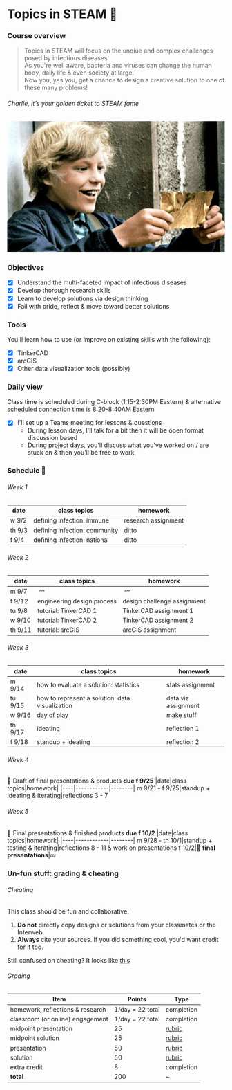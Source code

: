 # Topics in STEAM&nbsp;:nut_and_bolt:

### Course overview 
> Topics in STEAM will focus on the unqiue and complex challenges posed by infectious diseases.\
> As you're well aware, bacteria and viruses can change the human body, daily life & even society at large.\
> Now you, yes you, get a chance to design a creative solution to one of these many problems!
###### Charlie, it's your golden ticket to STEAM fame
![goldenTicket](goldenTicket.jpg)

### Objectives
  - [x] Understand the multi-faceted impact of infectious diseases
  - [x] Develop thorough research skills 
  - [x] Learn to develop solutions via design thinking 
  - [x] Fail with pride, reflect & move toward better solutions
### Tools
You'll learn how to use (or improve on existing skills with the following):
  - [x] TinkerCAD
  - [x] arcGIS
  - [x] Other data visualization tools (possibly)
### Daily view
Class time is scheduled during C-block (1:15-2:30PM Eastern) & alternative scheduled connection time is 8:20-8:40AM Eastern
  - [x] I'll set up a Teams meeting for lessons & questions
    - During lesson days, I'll talk for a bit then it will be open format discussion based
    - During project days, you'll discuss what you've worked on / are stuck on & then you'll be free to work
    
### Schedule&nbsp;:calendar:
  ###### Week 1
  |date|class topics|homework|
  |----|------------|--------|
  w 9/2|defining infection: immune|research assignment
  th 9/3|defining infection: community|ditto
  f 9/4|defining infection: national|ditto
  ###### Week 2
  |date|class topics|homework|
  |----|------------|--------|
  m 9/7|&nbsp;:zzz:&nbsp;|&nbsp;:zzz:&nbsp;
  f 9/12|engineering design process|design challenge assignment
  tu 9/8|tutorial: TinkerCAD 1|TinkerCAD assignment 1
  w 9/10|tutorial: TinkerCAD 2|TinkerCAD assignment 2
  th 9/11|tutorial: arcGIS|arcGIS assignment
  
  ###### Week 3
  |date|class topics|homework|
  |----|------------|--------|
  m 9/14|how to evaluate a solution: statistics|stats assignment
  tu 9/15|how to represent a solution: data visualization|data viz assignment
  w 9/16|day of play|make stuff
  th 9/17|ideating|reflection 1
  f 9/18|standup + ideating|reflection 2
  ###### Week 4
  :pushpin: Draft of final presentations & products **due f 9/25**
  |date|class topics|homework|
  |----|------------|--------|
  m 9/21 - f 9/25|standup + ideating & iterating|reflections 3 - 7
  ###### Week 5
  :pushpin: Final presentations & finished products **due f 10/2**
  |date|class topics|homework|
  |----|------------|--------|
  m 9/28 - th 10/1|standup + testing & iterating|reflections 8 - 11 & work on presentations
  f 10/2|:tada:&nbsp;**final presentations**|:zzz:
  
### Un-fun stuff: grading & cheating
 ###### Cheating
 This class should be fun and collaborative.
   1. **Do not** directly copy designs or solutions from your classmates or the Interweb.
   2. **Always** cite your sources. If you did something cool, you'd want credit for it too.
  
 Still confused on cheating? It looks like [this](https://static01.nyt.com/images/2012/10/23/sports/YJPARMSTRONG1/YJPARMSTRONG1-superJumbo.jpg?quality=90&auto=webp)
 ###### Grading
 |Item|Points|Type|
 |---|------|-----|
 homework, reflections & research|1/day = 22 total|completion
 classroom (or online) engagement|1/day = 22 total|completion
 midpoint presentation|25|[rubric](https://themadeiraschool-my.sharepoint.com/:w:/r/personal/pwallace_madeira_org/Documents/STEAM/Grading/comprehensiveRubric.docx?d=w6fdb4f8f647f4143a9d020bb1f95653a&csf=1&web=1&e=vfpvEz)
 midpoint solution|25|[rubric](https://themadeiraschool-my.sharepoint.com/:w:/r/personal/pwallace_madeira_org/Documents/STEAM/Grading/comprehensiveRubric.docx?d=w6fdb4f8f647f4143a9d020bb1f95653a&csf=1&web=1&e=vfpvEz)
 presentation|50|[rubric](https://themadeiraschool-my.sharepoint.com/:w:/r/personal/pwallace_madeira_org/Documents/STEAM/Grading/comprehensiveRubric.docx?d=w6fdb4f8f647f4143a9d020bb1f95653a&csf=1&web=1&e=vfpvEz)
 solution|50|[rubric](https://themadeiraschool-my.sharepoint.com/:w:/r/personal/pwallace_madeira_org/Documents/STEAM/Grading/comprehensiveRubric.docx?d=w6fdb4f8f647f4143a9d020bb1f95653a&csf=1&web=1&e=vfpvEz)
 extra credit|8|completion
 **total**|200| ~
 
  
  
 
 
 
